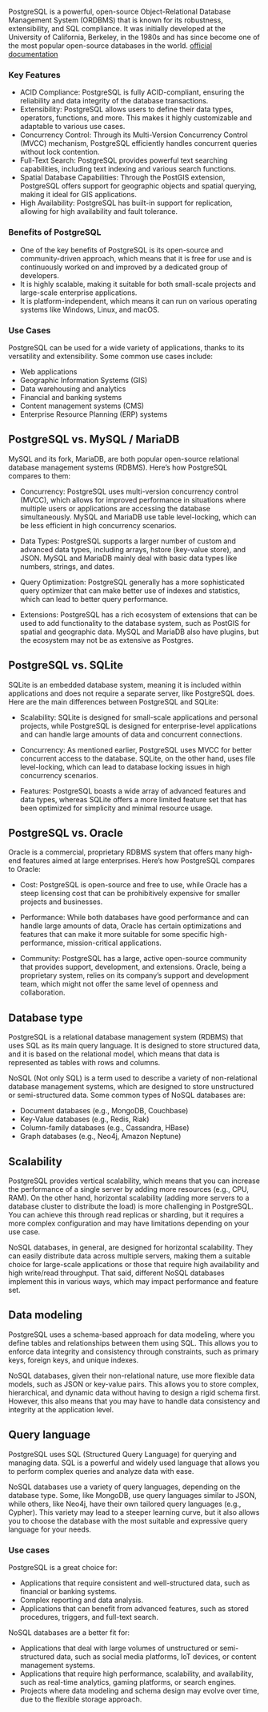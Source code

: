 
PostgreSQL is a powerful, open-source Object-Relational Database Management System (ORDBMS) that is known for its robustness, extensibility, and SQL compliance. It was initially developed at the University of California, Berkeley, in the 1980s and has since become one of the most popular open-source databases in the world.
[official documentation](https://www.postgresql.org/docs/current/datatype.html)

### Key Features
- ACID Compliance: PostgreSQL is fully ACID-compliant, ensuring the reliability and data integrity of the database transactions.
- Extensibility: PostgreSQL allows users to define their data types, operators, functions, and more. This makes it highly customizable and adaptable to various use cases.
- Concurrency Control: Through its Multi-Version Concurrency Control (MVCC) mechanism, PostgreSQL efficiently handles concurrent queries without lock contention.
- Full-Text Search: PostgreSQL provides powerful text searching capabilities, including text indexing and various search functions.
- Spatial Database Capabilities: Through the PostGIS extension, PostgreSQL offers support for geographic objects and spatial querying, making it ideal for GIS applications.
- High Availability: PostgreSQL has built-in support for replication, allowing for high availability and fault tolerance.
### Benefits of PostgreSQL
- One of the key benefits of PostgreSQL is its open-source and community-driven approach, which means that it is free for use and is continuously worked on and improved by a dedicated group of developers.
- It is highly scalable, making it suitable for both small-scale projects and large-scale enterprise applications.
- It is platform-independent, which means it can run on various operating systems like Windows, Linux, and macOS.
### Use Cases
PostgreSQL can be used for a wide variety of applications, thanks to its versatility and extensibility. Some common use cases include:

- Web applications
- Geographic Information Systems (GIS)
- Data warehousing and analytics
- Financial and banking systems
- Content management systems (CMS)
- Enterprise Resource Planning (ERP) systems

## PostgreSQL vs. MySQL / MariaDB
MySQL and its fork, MariaDB, are both popular open-source relational database management systems (RDBMS). Here’s how PostgreSQL compares to them:

- Concurrency: PostgreSQL uses multi-version concurrency control (MVCC), which allows for improved performance in situations where multiple users or applications are accessing the database simultaneously. MySQL and MariaDB use table level-locking, which can be less efficient in high concurrency scenarios.

- Data Types: PostgreSQL supports a larger number of custom and advanced data types, including arrays, hstore (key-value store), and JSON. MySQL and MariaDB mainly deal with basic data types like numbers, strings, and dates.

- Query Optimization: PostgreSQL generally has a more sophisticated query optimizer that can make better use of indexes and statistics, which can lead to better query performance.

- Extensions: PostgreSQL has a rich ecosystem of extensions that can be used to add functionality to the database system, such as PostGIS for spatial and geographic data. MySQL and MariaDB also have plugins, but the ecosystem may not be as extensive as Postgres.

## PostgreSQL vs. SQLite
SQLite is an embedded database system, meaning it is included within applications and does not require a separate server, like PostgreSQL does. Here are the main differences between PostgreSQL and SQLite:

- Scalability: SQLite is designed for small-scale applications and personal projects, while PostgreSQL is designed for enterprise-level applications and can handle large amounts of data and concurrent connections.

- Concurrency: As mentioned earlier, PostgreSQL uses MVCC for better concurrent access to the database. SQLite, on the other hand, uses file level-locking, which can lead to database locking issues in high concurrency scenarios.

- Features: PostgreSQL boasts a wide array of advanced features and data types, whereas SQLite offers a more limited feature set that has been optimized for simplicity and minimal resource usage.

## PostgreSQL vs. Oracle
Oracle is a commercial, proprietary RDBMS system that offers many high-end features aimed at large enterprises. Here’s how PostgreSQL compares to Oracle:

- Cost: PostgreSQL is open-source and free to use, while Oracle has a steep licensing cost that can be prohibitively expensive for smaller projects and businesses.

- Performance: While both databases have good performance and can handle large amounts of data, Oracle has certain optimizations and features that can make it more suitable for some specific high-performance, mission-critical applications.

- Community: PostgreSQL has a large, active open-source community that provides support, development, and extensions. Oracle, being a proprietary system, relies on its company’s support and development team, which might not offer the same level of openness and collaboration.

## Database type
PostgreSQL is a relational database management system (RDBMS) that uses SQL as its main query language. It is designed to store structured data, and it is based on the relational model, which means that data is represented as tables with rows and columns.

NoSQL (Not only SQL) is a term used to describe a variety of non-relational database management systems, which are designed to store unstructured or semi-structured data. Some common types of NoSQL databases are:

- Document databases (e.g., MongoDB, Couchbase)
- Key-Value databases (e.g., Redis, Riak)
- Column-family databases (e.g., Cassandra, HBase)
- Graph databases (e.g., Neo4j, Amazon Neptune)
## Scalability
PostgreSQL provides vertical scalability, which means that you can increase the performance of a single server by adding more resources (e.g., CPU, RAM). On the other hand, horizontal scalability (adding more servers to a database cluster to distribute the load) is more challenging in PostgreSQL. You can achieve this through read replicas or sharding, but it requires a more complex configuration and may have limitations depending on your use case.

NoSQL databases, in general, are designed for horizontal scalability. They can easily distribute data across multiple servers, making them a suitable choice for large-scale applications or those that require high availability and high write/read throughput. That said, different NoSQL databases implement this in various ways, which may impact performance and feature set.

## Data modeling
PostgreSQL uses a schema-based approach for data modeling, where you define tables and relationships between them using SQL. This allows you to enforce data integrity and consistency through constraints, such as primary keys, foreign keys, and unique indexes.

NoSQL databases, given their non-relational nature, use more flexible data models, such as JSON or key-value pairs. This allows you to store complex, hierarchical, and dynamic data without having to design a rigid schema first. However, this also means that you may have to handle data consistency and integrity at the application level.

## Query language
PostgreSQL uses SQL (Structured Query Language) for querying and managing data. SQL is a powerful and widely used language that allows you to perform complex queries and analyze data with ease.

NoSQL databases use a variety of query languages, depending on the database type. Some, like MongoDB, use query languages similar to JSON, while others, like Neo4j, have their own tailored query languages (e.g., Cypher). This variety may lead to a steeper learning curve, but it also allows you to choose the database with the most suitable and expressive query language for your needs.

### Use cases
PostgreSQL is a great choice for:

- Applications that require consistent and well-structured data, such as financial or banking systems.
- Complex reporting and data analysis.
- Applications that can benefit from advanced features, such as stored procedures, triggers, and full-text search.

NoSQL databases are a better fit for:

- Applications that deal with large volumes of unstructured or semi-structured data, such as social media platforms, IoT devices, or content management systems.
- Applications that require high performance, scalability, and availability, such as real-time analytics, gaming platforms, or search engines.
- Projects where data modeling and schema design may evolve over time, due to the flexible storage approach.